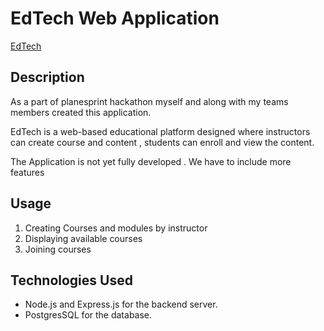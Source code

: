 # EdTech Web Application

[EdTech](https://wd-edtech-mahendar.onrender.com/)

## Description

As a part of planesprint hackathon myself and along with my teams members created this application.

EdTech is a web-based educational platform designed where instructors can create course and content , students can enroll and view the content.

The Application is not yet fully developed . We have to include more features

## Usage

1. Creating Courses and modules by instructor
2. Displaying available courses
3. Joining courses


## Technologies Used

- Node.js and Express.js for the backend server.
- PostgresSQL for the database.

